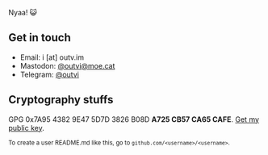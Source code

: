 Nyaa! 😺

## Get in touch
* Email: i [at] outv.im
* Mastodon: [@outvi@moe.cat](https://moe.cat/@outvi)
* Telegram: [@outvi](https://t.me/outvi)

## Cryptography stuffs
GPG 0x7A95 4382 9E47 5D7D 3826 B08D **A725 CB57 CA65 CAFE**. [Get my public key](https://github.com/outloudvi/askme).

<sub>To create a user README.md like this, go to `github.com/<username>/<username>`.</sub>
